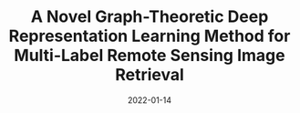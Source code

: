 ---
date: 2022-01-14

title: A Novel Graph-Theoretic Deep Representation Learning Method for Multi-Label Remote Sensing Image Retrieval

description: |
    This repository contains the code for our graph-theoretic deep representation learning method in the context of multi-label remote sensing image retrieval. Our method aims to extract and exploit multi-label co-occurrence relationships associated to each remote sensing (RS) image in the archive. To this end, each training image is initially represented with a graph structure that provides region-based image representation combining both local information and the related spatial organization. Unlike the other graph-based methods, the proposed method contains a novel learning strategy to train a deep neural network for automatically predicting a graph structure of each RS image in the archive. This strategy employs a region representation learning loss function to characterize the image content based on its multi-label co-occurrence relationship.

repositories:
    - name: GT-DRL-CBIR @RSiM-Git
      link: https://git.tu-berlin.de/rsim/GT-DRL-CBIR

accompanying_paper:
    title: A Novel Graph-Theoretic Deep Representation Learning Method for Multi-Label Remote Sensing Image Retrieval
    link: https://arxiv.org/abs/2106.00506

contact_people:
    - name: Gencer Sumbul
      link: /team/members/gencer-sumbul

---